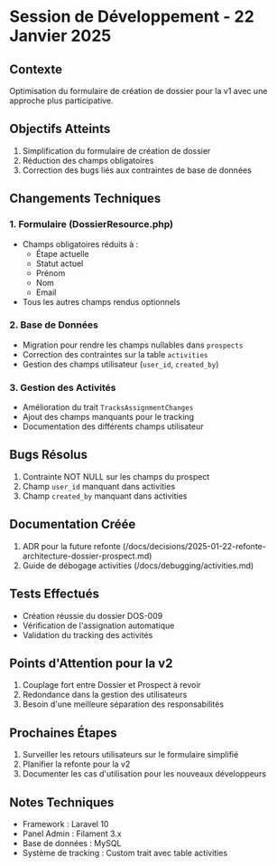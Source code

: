 # Session de Développement - 22 Janvier 2025

## Contexte
Optimisation du formulaire de création de dossier pour la v1 avec une approche plus participative.

## Objectifs Atteints
1. Simplification du formulaire de création de dossier
2. Réduction des champs obligatoires
3. Correction des bugs liés aux contraintes de base de données

## Changements Techniques

### 1. Formulaire (DossierResource.php)
- Champs obligatoires réduits à :
  - Étape actuelle
  - Statut actuel
  - Prénom
  - Nom
  - Email
- Tous les autres champs rendus optionnels

### 2. Base de Données
- Migration pour rendre les champs nullables dans `prospects`
- Correction des contraintes sur la table `activities`
- Gestion des champs utilisateur (`user_id`, `created_by`)

### 3. Gestion des Activités
- Amélioration du trait `TracksAssignmentChanges`
- Ajout des champs manquants pour le tracking
- Documentation des différents champs utilisateur

## Bugs Résolus
1. Contrainte NOT NULL sur les champs du prospect
2. Champ `user_id` manquant dans activities
3. Champ `created_by` manquant dans activities

## Documentation Créée
1. ADR pour la future refonte (/docs/decisions/2025-01-22-refonte-architecture-dossier-prospect.md)
2. Guide de débogage activities (/docs/debugging/activities.md)

## Tests Effectués
- Création réussie du dossier DOS-009
- Vérification de l'assignation automatique
- Validation du tracking des activités

## Points d'Attention pour la v2
1. Couplage fort entre Dossier et Prospect à revoir
2. Redondance dans la gestion des utilisateurs
3. Besoin d'une meilleure séparation des responsabilités

## Prochaines Étapes
1. Surveiller les retours utilisateurs sur le formulaire simplifié
2. Planifier la refonte pour la v2
3. Documenter les cas d'utilisation pour les nouveaux développeurs

## Notes Techniques
- Framework : Laravel 10
- Panel Admin : Filament 3.x
- Base de données : MySQL
- Système de tracking : Custom trait avec table activities
